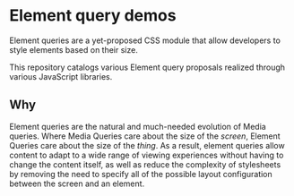 # Element query demos

Element queries are a yet-proposed CSS module that allow developers to style elements based on their size.

This repository catalogs various Element query proposals realized through various JavaScript libraries.

## Why

Element queries are the natural and much-needed evolution of Media queries. Where Media Queries care about the size of the *screen*, Element Queries care about the size of the *thing*. As a result, element queries allow content to adapt to a wide range of viewing experiences without having to change the content itself, as well as reduce the complexity of stylesheets by removing the need to specify all of the possible layout configuration between the screen and an element.
